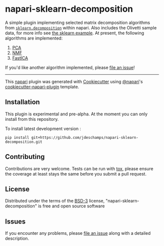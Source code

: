 # napari-sklearn-decomposition
<!-- Commenting these out because they dont work
[![License](https://img.shields.io/pypi/l/napari-sklearn-decomposition.svg?color=green)](https://github.com/jdeschamps/napari-sklearn-decomposition/raw/main/LICENSE)
[![PyPI](https://img.shields.io/pypi/v/napari-sklearn-decomposition.svg?color=green)](https://pypi.org/project/napari-sklearn-decomposition)
[![Python Version](https://img.shields.io/pypi/pyversions/napari-sklearn-decomposition.svg?color=green)](https://python.org)
[![tests](https://github.com/jdeschamps/napari-sklearn-decomposition/workflows/tests/badge.svg)](https://github.com/jdeschamps/napari-sklearn-decomposition/actions)
[![codecov](https://codecov.io/gh/jdeschamps/napari-sklearn-decomposition/branch/main/graph/badge.svg)](https://codecov.io/gh/jdeschamps/napari-sklearn-decomposition)
[![napari hub](https://img.shields.io/endpoint?url=https://api.napari-hub.org/shields/napari-sklearn-decomposition)](https://napari-hub.org/plugins/napari-sklearn-decomposition)
-->

A simple plugin implementing selected matrix decomposition algorithms from [`sklearn.decomposition`](https://scikit-learn.org/stable/modules/classes.html#module-sklearn.decomposition) within napari. 
Also includes the Olivetti sample data, for more info see [the sklearn example](https://scikit-learn.org/stable/auto_examples/decomposition/plot_faces_decomposition.html#sphx-glr-auto-examples-decomposition-plot-faces-decomposition-py). 
At present, the following algorithms are implemented:
1. [PCA](https://scikit-learn.org/stable/modules/generated/sklearn.decomposition.PCA.html#sklearn.decomposition.PCA)
2. [NMF](https://scikit-learn.org/stable/modules/generated/sklearn.decomposition.NMF.html#sklearn.decomposition.NMF)
3. [FastICA](https://scikit-learn.org/stable/modules/generated/sklearn.decomposition.FastICA.html#sklearn.decomposition.FastICA)

If you'd like another algorithm implemented, please [file an issue]!

----------------------------------

This [napari] plugin was generated with [Cookiecutter] using [@napari]'s [cookiecutter-napari-plugin] template.

<!--
Don't miss the full getting started guide to set up your new package:
https://github.com/napari/cookiecutter-napari-plugin#getting-started

and review the napari docs for plugin developers:
https://napari.org/plugins/stable/index.html
-->

## Installation

This plugin is experimental and pre-alpha. At the moment you can only install from this repository.

To install latest development version :

    pip install git+https://github.com/jdeschamps/napari-sklearn-decomposition.git


## Contributing

Contributions are very welcome. Tests can be run with [tox], please ensure
the coverage at least stays the same before you submit a pull request.

## License

Distributed under the terms of the [BSD-3] license,
"napari-sklearn-decomposition" is free and open source software

## Issues

If you encounter any problems, please [file an issue] along with a detailed description.

[napari]: https://github.com/napari/napari
[Cookiecutter]: https://github.com/audreyr/cookiecutter
[@napari]: https://github.com/napari
[MIT]: http://opensource.org/licenses/MIT
[BSD-3]: http://opensource.org/licenses/BSD-3-Clause
[GNU GPL v3.0]: http://www.gnu.org/licenses/gpl-3.0.txt
[GNU LGPL v3.0]: http://www.gnu.org/licenses/lgpl-3.0.txt
[Apache Software License 2.0]: http://www.apache.org/licenses/LICENSE-2.0
[Mozilla Public License 2.0]: https://www.mozilla.org/media/MPL/2.0/index.txt
[cookiecutter-napari-plugin]: https://github.com/napari/cookiecutter-napari-plugin

[file an issue]: https://github.com/jdeschamps/napari-sklearn-decomposition/issues

[napari]: https://github.com/napari/napari
[tox]: https://tox.readthedocs.io/en/latest/
[pip]: https://pypi.org/project/pip/
[PyPI]: https://pypi.org/
